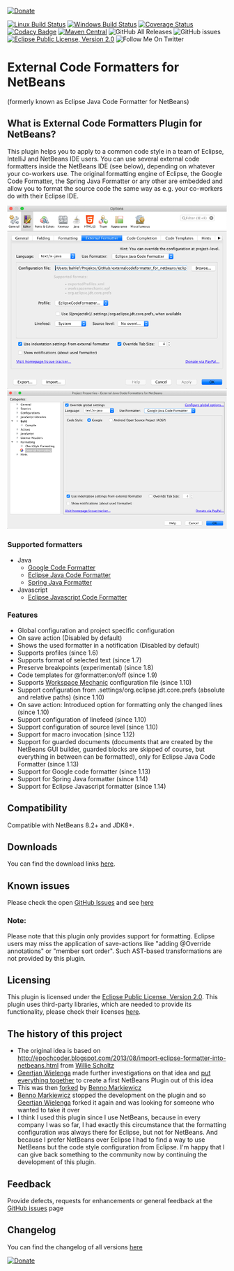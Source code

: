 [![Donate](https://www.paypalobjects.com/en_US/i/btn/btn_donate_SM.gif)](https://www.paypal.com/cgi-bin/webscr?cmd=_s-xclick&hosted_button_id=926F5XBCTK2LQ&source=url)

[![Linux Build Status](https://travis-ci.com/funfried/externalcodeformatter_for_netbeans.svg?branch=master)](https://travis-ci.com/funfried/externalcodeformatter_for_netbeans)
[![Windows Build Status](https://ci.appveyor.com/api/projects/status/kva6pnb5se94t1wu?svg=true)](https://ci.appveyor.com/project/funfried/externalcodeformatter-for-netbeans)
[![Coverage Status](https://coveralls.io/repos/github/funfried/externalcodeformatter_for_netbeans/badge.svg?branch=master)](https://coveralls.io/github/funfried/externalcodeformatter_for_netbeans?branch=master)
[![Codacy Badge](https://api.codacy.com/project/badge/Grade/7d825731274a4f4783e4203eb7cbf811)](https://www.codacy.com/manual/funfried/externalcodeformatter_for_netbeans?utm_source=github.com&amp;utm_medium=referral&amp;utm_content=funfried/externalcodeformatter_for_netbeans&amp;utm_campaign=Badge_Grade)
[![Maven Central](https://maven-badges.herokuapp.com/maven-central/de.funfried.netbeans.plugins/externalcodeformatter/badge.svg)](https://maven-badges.herokuapp.com/maven-central/de.funfried.netbeans.plugins/externalcodeformatter/)
![GitHub All Releases](https://img.shields.io/github/downloads/funfried/externalcodeformatter_for_netbeans/total)
![GitHub issues](https://img.shields.io/github/issues/funfried/externalcodeformatter_for_netbeans)
[![Eclipse Public License, Version 2.0](https://img.shields.io/badge/license-EPL%20v2.0-green)](http://funfried.github.io/externalcodeformatter_for_netbeans/licenses.html)
![Follow Me On Twitter](https://img.shields.io/twitter/follow/funfried84?style=social)

External Code Formatters for NetBeans
=====================================
(formerly known as Eclipse Java Code Formatter for NetBeans)

What is External Code Formatters Plugin for NetBeans?
-----------------------------------------------------
This plugin helps you to apply to a common code style in a team of Eclipse,
IntelliJ and NetBeans IDE users. You can use several external code formatters
inside the NetBeans IDE (see below), depending on whatever your co-workers use.
The original formatting engine of Eclipse, the Google Code Formatter, the Spring
Java Formatter or any other are embedded and allow you to format the source code
the same way as e.g. your co-workers do with their Eclipse IDE.

![Global settings](/src/site/resources/imgs/global.png)
![Project settings](/src/site/resources/imgs/project.png)

### Supported formatters
  * Java
    * [Google Code Formatter](https://github.com/google/google-java-format)
    * [Eclipse Java Code Formatter](https://help.eclipse.org/kepler/index.jsp?topic=%2Forg.eclipse.jdt.doc.isv%2Fguide%2Fjdt_api_codeformatter.htm)
    * [Spring Java Formatter](https://github.com/spring-io/spring-javaformat)
  * Javascript
    * [Eclipse Javascript Code Formatter](https://help.eclipse.org/2019-12/index.jsp?topic=%2Forg.eclipse.wst.jsdt.doc%2Fstarted%2Foverview.html&cp%3D52_0)

### Features
  * Global configuration and project specific configuration
  * On save action (Disabled by default)
  * Shows the used formatter in a notification (Disabled by default)
  * Supports profiles (since 1.6)
  * Supports format of selected text (since 1.7)
  * Preserve breakpoints (experimental) (since 1.8)
  * Code templates for @formatter:on/off (since 1.9)
  * Supports [Workspace Mechanic](https://code.google.com/a/eclipselabs.org/p/workspacemechanic/) configuration file (since 1.10)
  * Support configuration from .settings/org.eclipse.jdt.core.prefs (absolute and relative paths) (since 1.10)
  * On save action: Introduced option for formatting only the changed lines (since 1.10)
  * Support configuration of linefeed (since 1.10)
  * Support configuration of source level (since 1.10)
  * Support for macro invocation (since 1.12)
  * Support for guarded documents (documents that are created by the NetBeans GUI builder, guarded blocks are skipped of course, but everything in between can be formatted), only for Eclipse Java Code Formatter (since 1.13)
  * Support for Google code formatter (since 1.13)
  * Support for Spring Java formatter (since 1.14)
  * Support for Eclipse Javascript formatter (since 1.14)

Compatibility
-------------
Compatible with NetBeans 8.2+ and JDK8+.

Downloads
---------
You can find the download links [here](http://funfried.github.io/externalcodeformatter_for_netbeans/downloads.html).

Known issues
------------
Please check the open [GitHub Issues](/../../issues) and see [here](http://funfried.github.io/externalcodeformatter_for_netbeans/known_issues.html)

### Note:
Please note that this plugin only provides support for formatting. Eclipse users may miss the application of save-actions like "adding @Override annotations" or "member sort order". Such AST-based transformations are not provided by this plugin.

Licensing
---------
This plugin is licensed under the [Eclipse Public License, Version 2.0](http://funfried.github.io/externalcodeformatter_for_netbeans/licenses.html).
This plugin uses third-party libraries, which are needed to provide its functionality, please check their licenses [here](https://funfried.github.io/externalcodeformatter_for_netbeans/dependencies.html).

The history of this project
---------------------------
  * The original idea is based on http://epochcoder.blogspot.com/2013/08/import-eclipse-formatter-into-netbeans.html from [Willie Scholtz](https://github.com/epochcoder)
  * [Geertjan Wielenga](https://github.com/geertjanw) made further investigations on that idea and [put everything together](https://blogs.oracle.com/geertjan/entry/eclipse_formatter_for_netbeans_ide) to create a first NetBeans Plugin out of this idea
  * This was then [forked](https://github.com/markiewb/eclipsecodeformatter_for_netbeans/) by [Benno Markiewicz](https://github.com/markiewb)
  * [Benno Markiewicz](https://github.com/markiewb) stopped the development on the plugin and so [Geertjan Wielenga](https://github.com/geertjanw) forked it again and was looking for someone who wanted to take it over
  * I think I used this plugin since I use NetBeans, because in every company I was so far, I had exactly this circumstance that the formatting configuration was always there for Eclipse, but not for NetBeans. And because I prefer NetBeans over Eclipse I had to find a way to use NetBeans but the code style configuration from Eclipse. I'm happy that I can give back something to the community now by continuing the development of this plugin.

Feedback
--------
Provide defects, requests for enhancements or general feedback at the [GitHub issues](/../../issues) page

Changelog
---------
You can find the changelog of all versions [here](http://funfried.github.io/externalcodeformatter_for_netbeans/changes-report.html)

[![Donate](https://www.paypalobjects.com/en_US/i/btn/btn_donate_SM.gif)](https://www.paypal.com/cgi-bin/webscr?cmd=_s-xclick&hosted_button_id=926F5XBCTK2LQ&source=url)
